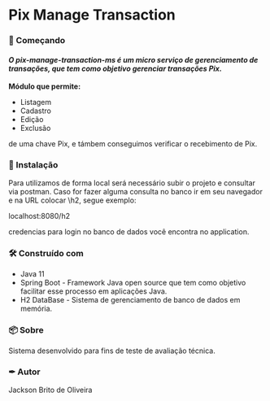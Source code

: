 <h1>Pix Manage Transaction</h1>


<h3>🚀 Começando</h3>

<h4><i>O pix-manage-transaction-ms é um micro serviço de gerenciamento de transações, que tem como objetivo gerenciar transações Pix.</i></h4>

<b>Módulo que permite:</b>

- Listagem 
- Cadastro
- Edição
- Exclusão

de uma chave Pix, e támbem conseguimos verificar o recebimento de Pix.

<h3>🔧 Instalação</h3>

Para utilizamos de forma local será necessário subir o projeto e consultar via postman. Caso for fazer alguma consulta no banco ir em seu navegador e na URL colocar \h2, segue exemplo:

localhost:8080/h2

credencias para login no banco de dados você encontra no application.

<h3>🛠️ Construído com</h3>

- Java 11  
- Spring Boot -  Framework Java open source que tem como objetivo facilitar esse processo em aplicações Java.
- H2 DataBase - Sistema de gerenciamento de banco de dados em memória.

<h3>📦 Sobre</h3>

Sistema desenvolvido para fins de teste de avaliação técnica.

<h3>✒ Autor</h3>

Jackson Brito de Oliveira